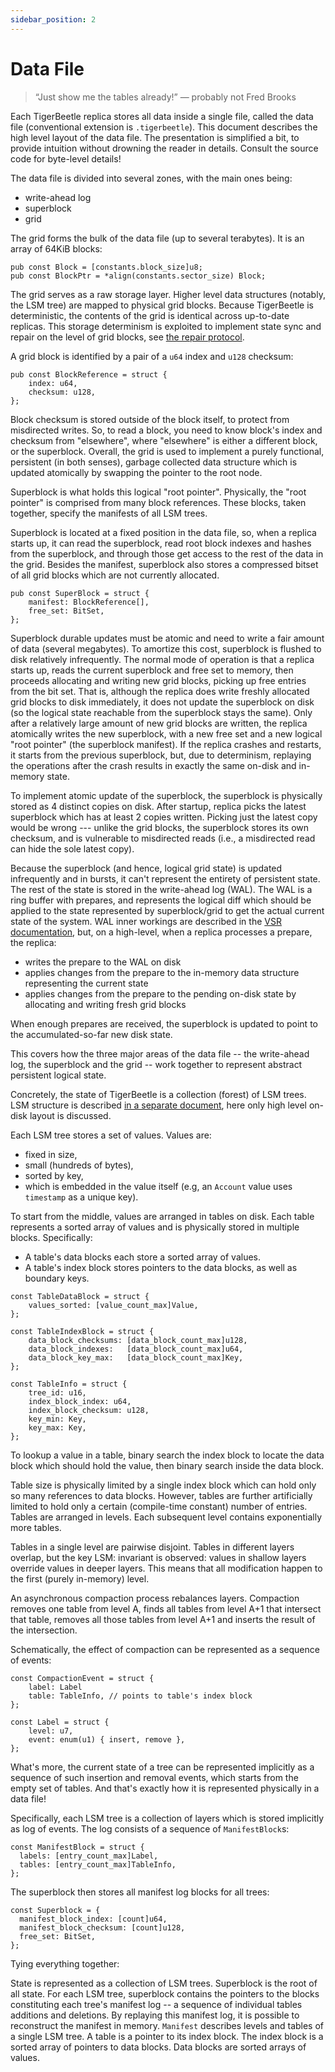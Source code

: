 ```yaml
---
sidebar_position: 2
---
```


# Data File

> “Just show me the tables already!”
> — probably not Fred Brooks

Each TigerBeetle replica stores all data inside a single file, called the data file (conventional
extension is `.tigerbeetle`). This document describes the high level layout of the data file. The
presentation is simplified a bit, to provide intuition without drowning the reader in details.
Consult the source code for byte-level details!

The data file is divided into several zones, with the main ones being:

- write-ahead log
- superblock
- grid

The grid forms the bulk of the data file (up to several terabytes). It is an array of 64KiB blocks:

```zig
pub const Block = [constants.block_size]u8;
pub const BlockPtr = *align(constants.sector_size) Block;
```

The grid serves as a raw storage layer. Higher level data structures (notably, the LSM tree) are
mapped to physical grid blocks. Because TigerBeetle is deterministic, the contents of the grid is
identical across up-to-date replicas. This storage determinism is exploited to implement state sync
and repair on the level of grid blocks, see [the repair protocol](./vsr.md#protocol-repair-grid).

A grid block is identified by a pair of a `u64` index and `u128` checksum:

```zig
pub const BlockReference = struct {
    index: u64,
    checksum: u128,
};
```

Block checksum is stored outside of the block itself, to protect from misdirected writes. So, to
read a block, you need to know block's index and checksum from "elsewhere", where "elsewhere" is
either a different block, or the superblock. Overall, the grid is used to implement a purely
functional, persistent (in both senses), garbage collected data structure which is updated
atomically by swapping the pointer to the root node.

Superblock is what holds this logical "root pointer". Physically, the "root pointer" is comprised
from many block references. These blocks, taken together, specify the manifests of all LSM trees.

Superblock is located at a fixed position in the data file, so, when a replica starts up, it can
read the superblock, read root block indexes and hashes from the superblock, and through those get
access to the rest of the data in the grid. Besides the manifest, superblock also stores a
compressed bitset of all grid blocks which are not currently allocated.

```zig
pub const SuperBlock = struct {
    manifest: BlockReference[],
    free_set: BitSet,
};
```

Superblock durable updates must be atomic and need to write a fair amount of data (several
megabytes). To amortize this cost, superblock is flushed to disk relatively infrequently. The normal
mode of operation is that a replica starts up, reads the current superblock and free set to memory,
then proceeds allocating and writing new grid blocks, picking up free entries from the bit set. That
is, although the replica does write freshly allocated grid blocks to disk immediately, it does not
update the superblock on disk (so the logical state reachable from the superblock stays the same).
Only after a relatively large amount of new grid blocks are written, the replica atomically writes
the new superblock, with a new free set and a new logical "root pointer" (the superblock manifest).
If the replica crashes and restarts, it starts from the previous superblock, but, due to
determinism, replaying the operations after the crash results in exactly the same on-disk and
in-memory state.

To implement atomic update of the superblock, the superblock is physically stored as 4
distinct copies on disk. After startup, replica picks the latest superblock which has at least 2
copies written. Picking just the latest copy would be wrong --- unlike the grid blocks, the
superblock stores its own checksum, and is vulnerable to misdirected reads (i.e., a misdirected read
can hide the sole latest copy).

Because the superblock (and hence, logical grid state) is updated infrequently and in bursts, it
can't represent the entirety of persistent state. The rest of the state is stored in the write-ahead
log (WAL). The WAL is a ring buffer with prepares, and represents the logical diff which should be
applied to the state represented by superblock/grid to get the actual current state of the system.
WAL inner workings are described in the [VSR documentation](./vsr.md#protocol-normal), but, on a
high-level, when a replica processes a prepare, the replica:

* writes the prepare to the WAL on disk
* applies changes from the prepare to the in-memory data structure representing the current state
* applies changes from the prepare to the pending on-disk state by allocating and writing fresh grid
  blocks

When enough prepares are received, the superblock is updated to point to the accumulated-so-far new
disk state.

This covers how the three major areas of the data file -- the write-ahead log, the superblock and
the grid -- work together to represent abstract persistent logical state.

Concretely, the state of TigerBeetle is a collection (forest) of LSM trees. LSM structure is
described [in a separate document](./lsm.md), here only high level on-disk layout is discussed.

Each LSM tree stores a set of values. Values are:

* fixed in size,
* small (hundreds of bytes),
* sorted by key,
* which is embedded in the value itself (e.g, an `Account` value uses `timestamp` as a unique key).

To start from the middle, values are arranged in tables on disk. Each table represents a sorted
array of values and is physically stored in multiple blocks. Specifically:

* A table's data blocks each store a sorted array of values.
* A table's index block stores pointers to the data blocks, as well as boundary keys.

```zig
const TableDataBlock = struct {
    values_sorted: [value_count_max]Value,
};

const TableIndexBlock = struct {
    data_block_checksums: [data_block_count_max]u128,
    data_block_indexes:   [data_block_count_max]u64,
    data_block_key_max:   [data_block_count_max]Key,
};

const TableInfo = struct {
    tree_id: u16,
    index_block_index: u64,
    index_block_checksum: u128,
    key_min: Key,
    key_max: Key,
};
```

To lookup a value in a table, binary search the index block to locate the data block which should
hold the value, then binary search inside the data block.

Table size is physically limited by a single index block which can hold only so many references to
data blocks. However, tables are further artificially limited to hold only a certain (compile-time
constant) number of entries. Tables are arranged in levels. Each subsequent level contains
exponentially more tables.

Tables in a single level are pairwise disjoint. Tables in different layers overlap, but the key LSM:
invariant is observed: values in shallow layers override values in deeper layers. This means that
all modification happen to the first (purely in-memory) level.

An asynchronous compaction process rebalances layers. Compaction removes one table from level A, finds
all tables from level A+1 that intersect that table, removes all those tables from level A+1 and
inserts the result of the intersection.

Schematically, the effect of compaction can be represented as a sequence of events:

```zig
const CompactionEvent = struct {
    label: Label
    table: TableInfo, // points to table's index block
};

const Label = struct {
    level: u7,
    event: enum(u1) { insert, remove },
};
```

What's more, the current state of a tree can be represented implicitly as a sequence of such
insertion and removal events, which starts from the empty set of tables. And that's exactly how it
is represented physically in a data file!

Specifically, each LSM tree is a collection of layers which is stored implicitly as log of events.
The log consists of a sequence of `ManifestBlock`s:

```zig
const ManifestBlock = struct {
  labels: [entry_count_max]Label,
  tables: [entry_count_max]TableInfo,
};
```

The superblock then stores all manifest log blocks for all trees:

```zig
const Superblock = {
  manifest_block_index: [count]u64,
  manifest_block_checksum: [count]u128,
  free_set: BitSet,
};
```

Tying everything together:

State is represented as a collection of LSM trees. Superblock is the root of all state. For each LSM
tree, superblock contains the pointers to the blocks constituting each tree's manifest log -- a sequence
of individual tables additions and deletions. By replaying this manifest log, it is possible to
reconstruct the manifest in memory. `Manifest` describes levels and tables of a single LSM tree. A
table is a pointer to its index block. The index block is a sorted array of pointers to data blocks.
Data blocks are sorted arrays of values.
